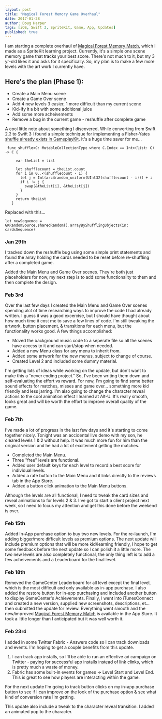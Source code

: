 ```yaml
---
layout: post
title: "Magical Forest Memory Game Overhaul"
date: 2017-01-28
author: Doug Harper
tags: [iOS, Swift 3, SpriteKit, Game, App, Updates]
published: true
---
```


I am starting a complete overhaul of [Magical Forest Memory Match](https://itunes.apple.com/us/app/magical-forest-memory-match/id984939318?ls=1&mt=8 "Magical Forest Memory Match"), which I made as a SpriteKit learning project.  Currently, it's a simple one scene memory game that tracks your best score.  There's not much to it, but my 3 yr-old likes it and asks for it specifically.  So, my plan is to make a few more levels with the art work I currently have.  

## Here's the plan (Phase 1):

* Create a Main Menu scene
* Create a Game Over scene
* Add 4 new levels 3 easier, 1 more difficult than my current scene
* Kid-ify it a bit with some additional juice
* Add some more acheivements
* Remove a bug in the current game - reshuffle after complete game

A cool little note about something I discovered.  While converting from Swift 2.3 to Swift 3 I found a simple technique for implementing a Fisher-Yates [shuffle already exists in GameplayKit](https://developer.apple.com/reference/gameplaykit/gkrandomsource#//apple_ref/occ/instm/GKRandomSource/arrayByShufflingObjectsInArray: "Random shuffle in GamePlayKit").  It's a huge time saver for me... 

     func shuffle<C: MutableCollectionType where C.Index == Int>(list: C) -> C {

         var theList = list

         let shufflecount = theList.count
         for i in 0..<(shufflecount - 1) {
           let j = Int(arc4random_uniform(UInt32(shufflecount - i))) + i
           if i != j {
             swap(&theList[i], &theList[j])
           }
         }
         return theList 
       }
       
Replaced with this...

    let newSequence = GKRandomSource.sharedRandom().arrayByShufflingObjects(in: cardsSequence)
    
    
### Jan 29th

I tracked down the reshuffle bug using some simple print statements and found the array holding the cards needed to be reset before re-shuffling after a completed game.  

Added the Main Menu and Game Over scenes.  They're both just placeholders for now, my next step is to add some functionality to them and then complete the design.  

### Feb 3rd 

Over the last few days I created the Main Menu and Game Over scenes spending alot of time researching ways to improve the code I had already written.  I guess it was a good excercise, but I should have thought about how much time it cost me to save a few lines of code.  I'm still tweaking the artwork, button placement, & transitions for each menu, but the functionality works good.  A few things accomplished: 

- Moved the background music code to a seperate file so all the scenes have access to it and can start/stop when needed.
- Added a new Menu class for any menu to inherit from.  
- Added some artwork for the new menus, subject to change of course.
- Created Level 2 and included some dummy material.

I'm getting lots of ideas while working on the update, but don't want to make this a "never ending project."  So, I've been writing them down and self-evaluating the effort vs reward.  For now, I'm going to find some better sound effects for matches, misses and game over... something more kid friendly and less jarring.  I'm also going to change the character reveal actions to the cool animation effect I learned at Alt-U.  It's really smooth, looks great and will be worth the effort to improve overall quality of the game.

### Feb 7th

I've made a lot of progress in the last few days and it's starting to come together nicely.  Tonight was an accidental live demo with my son, he cleared levels 1 & 2 without help.  It was much more fun for him than the original version and he had a lot of excitement getting the matches.  

- Completed the Main Menu.
- Three "free" levels are functional.
- Added user default keys for each level to record a best score for individual levels.
- Added a rate button to the Main Menu and it links directly to the reviews tab in the App Store.
- Added a button click animation to the Main Menu buttons.

Although the levels are all functional, I need to tweak the card sizes and reveal animations to for levels 2 & 3.  I've got to start a client project next week, so I need to focus my attention and get this done before the weekend is over.

### Feb 15th

Added In-App purchase option to buy two new levels. For the re-launch, I'm adding bigger/more difficult levels as premium options.  The next update will include premium options that will be more kid/learning friendly, I hope to get some feedback before the next update so I can polish it a little more.  The two new levels are also completely functional, the only thing left is to add a few acheivements and a Leaderboard for the final level.

### Feb 18th

Removed the GameCenter Leaderboard for all level except the final level, which is the most difficult and only available as in-app purchase.  I also added the restore button for in-app purchasing and included another button to display GameCenter's Achievements.  Finally, I went into iTunesConnect and created a new version, supplied new screenshots, descriptions, et... then submitted the update for review.  Everything went smooth and the new/improved [Magical Forest Memory Match](https://itunes.apple.com/us/app/magical-forest-memory-match/id984939318?ls=1&mt=8 "Magical Forest Memory Match Game") is available in the App Store.  It took a little longer than I anticipated but it was well worth it.  

### Feb 23rd

I added in some Twitter Fabric - Answers code so I can track downloads and events.  I'm hoping to get a couple benefits from this update. 

1.  I can track app installs, so I'll be able to run an effective ad campaign on Twitter - paying for successful app installs instead of link clinks, which is pretty much a waste of money.
2. Fabric has some built-in events for games -> Level Start and Level End.  This is great to see how players are interacting within the game.

For the next update I'm going to track button clicks on my in-app purchase button to see if I can improve on the look of the purchase option & see what kind of conversion rate I'm getting.  

This update also include a tweak to the character reveal transition.  I added an animated pop to the character.
